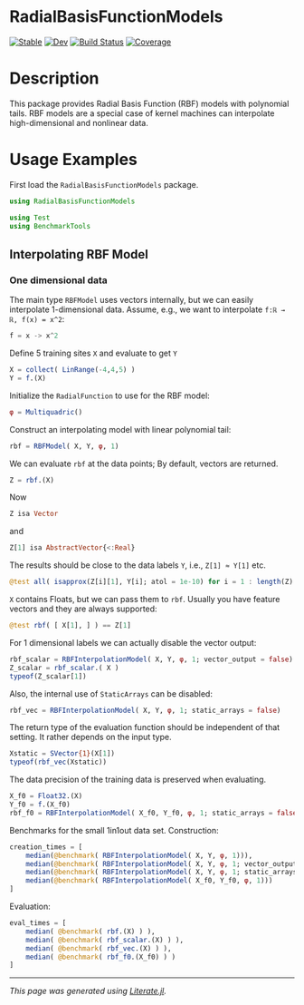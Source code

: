 # RadialBasisFunctionModels

[![Stable](https://img.shields.io/badge/docs-stable-blue.svg)](https://manuelbb-upb.github.io/RadialBasisFunctionModels.jl/stable)
[![Dev](https://img.shields.io/badge/docs-dev-blue.svg)](https://manuelbb-upb.github.io/RadialBasisFunctionModels.jl/dev)
[![Build Status](https://github.com/manuelbb-upb/RadialBasisFunctionModels.jl/workflows/CI/badge.svg)](https://github.com/manuelbb-upb/RadialBasisFunctionModels.jl/actions)
[![Coverage](https://codecov.io/gh/manuelbb-upb/RadialBasisFunctionModels.jl/branch/master/graph/badge.svg)](https://codecov.io/gh/manuelbb-upb/RadialBasisFunctionModels.jl)

# Description
This package provides Radial Basis Function (RBF) models with polynomial tails.
RBF models are a special case of kernel machines can interpolate high-dimensional
and nonlinear data.

# Usage Examples

First load the `RadialBasisFunctionModels` package.

````julia
using RadialBasisFunctionModels

using Test
using BenchmarkTools
````

## Interpolating RBF Model

### One dimensional data
The main type `RBFModel` uses vectors internally, but we can easily
interpolate 1-dimensional data.
Assume, e.g., we want to interpolate ``f:ℝ → ℝ, f(x) = x^2``:

````julia
f = x -> x^2
````

Define 5 training sites `X` and evaluate to get `Y`

````julia
X = collect( LinRange(-4,4,5) )
Y = f.(X)
````

Initialize the `RadialFunction` to use for the RBF model:

````julia
φ = Multiquadric()
````

Construct an interpolating model with linear polynomial tail:

````julia
rbf = RBFModel( X, Y, φ, 1)
````

We can evaluate `rbf` at the data points;
By default, vectors are returned.

````julia
Z = rbf.(X)
````

Now

````julia
Z isa Vector
````

and

````julia
Z[1] isa AbstractVector{<:Real}
````

The results should be close to the data labels `Y`, i.e., `Z[1] ≈ Y[1]` etc.

````julia
@test all( isapprox(Z[i][1], Y[i]; atol = 1e-10) for i = 1 : length(Z) ) #jl
````

`X` contains Floats, but we can pass them to `rbf`.
Usually you have feature vectors and they are always supported:

````julia
@test rbf( [ X[1], ] ) == Z[1]
````

For 1 dimensional labels we can actually disable the vector output:

````julia
rbf_scalar = RBFInterpolationModel( X, Y, φ, 1; vector_output = false)
Z_scalar = rbf_scalar.( X )
typeof(Z_scalar[1])
````

Also, the internal use of `StaticArrays` can be disabled:

````julia
rbf_vec = RBFInterpolationModel( X, Y, φ, 1; static_arrays = false)
````

The return type of the evaluation function should be independent of that setting.
It rather depends on the input type.

````julia
Xstatic = SVector{1}(X[1])
typeof(rbf_vec(Xstatic))
````

The data precision of the training data is preserved when evaluating.

````julia
X_f0 = Float32.(X)
Y_f0 = f.(X_f0)
rbf_f0 = RBFInterpolationModel( X_f0, Y_f0, φ, 1; static_arrays = false )
````

Benchmarks for the small 1in1out data set. Construction:

````julia
creation_times = [
    median(@benchmark( RBFInterpolationModel( X, Y, φ, 1))),
    median(@benchmark( RBFInterpolationModel( X, Y, φ, 1; vector_output = false))),
    median(@benchmark( RBFInterpolationModel( X, Y, φ, 1; static_arrays = false))),
    median(@benchmark( RBFInterpolationModel( X_f0, Y_f0, φ, 1)))
]
````

Evaluation:

````julia
eval_times = [
    median( @benchmark( rbf.(X) ) ),
    median( @benchmark( rbf_scalar.(X) ) ),
    median( @benchmark( rbf_vec.(X) ) ),
    median( @benchmark( rbf_f0.(X_f0) ) )
]
````

---

*This page was generated using [Literate.jl](https://github.com/fredrikekre/Literate.jl).*

